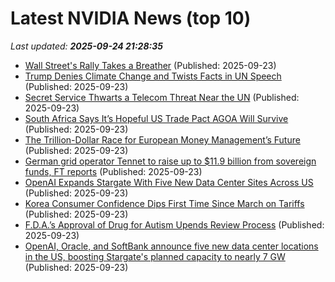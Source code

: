 # Latest NVIDIA News (top 10)
_Last updated: **2025-09-24 21:28:35**_

- [Wall Street's Rally Takes a Breather](https://www.newser.com/story/375690/wall-streets-rally-takes-a-breather.html) (Published: 2025-09-23)
- [Trump Denies Climate Change and Twists Facts in UN Speech](https://biztoc.com/x/3df4b0bd18555711) (Published: 2025-09-23)
- [Secret Service Thwarts a Telecom Threat Near the UN](https://biztoc.com/x/ffc168ef28e4a0e1) (Published: 2025-09-23)
- [South Africa Says It’s Hopeful US Trade Pact AGOA Will Survive](https://biztoc.com/x/4ca3a207f3045f9e) (Published: 2025-09-23)
- [The Trillion-Dollar Race for European Money Management’s Future](https://biztoc.com/x/f01af128ebebbe8e) (Published: 2025-09-23)
- [German grid operator Tennet to raise up to $11.9 billion from sovereign funds, FT reports](https://biztoc.com/x/f6a7710975350eef) (Published: 2025-09-23)
- [OpenAI Expands Stargate With Five New Data Center Sites Across US](https://biztoc.com/x/d0aa31310e480226) (Published: 2025-09-23)
- [Korea Consumer Confidence Dips First Time Since March on Tariffs](https://biztoc.com/x/49514c74b5d21866) (Published: 2025-09-23)
- [F.D.A.’s Approval of Drug for Autism Upends Review Process](https://biztoc.com/x/364e7a4ebdb3d328) (Published: 2025-09-23)
- [OpenAI, Oracle, and SoftBank announce five new data center locations in the US, boosting Stargate's planned capacity to nearly 7 GW](https://biztoc.com/x/ca082d042550e240) (Published: 2025-09-23)
